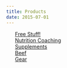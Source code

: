 ```yaml
---
title: Products
date: 2015-07-01
---
```


<style>
.expando {
  display: none;
}
.expando:target {
  display: block;
}
</style>

<ul style="list-style-type: none">
    <li>
        <a href="#freebies">Free Stuff!</a>
    </li>
    <li>
        <a href="#services">Nutrition Coaching</a>
    </li>
    <li>
        <a href="#supplements">Supplements</a>
    </li>
    <li>
        <a href="#beef">Beef</a>
    </li>
    <li>
        <a href="#gear">Gear</a>
    </li>
</ul>

<!-- Hidden Sections -->

<div class="expando" id="freebies">
    <h3>Freebies</h3>
    <ul style="list-style-type: none">
      <!--
      <li>
          <img src="{{ site.baseurl }}/images/icon_instagram.webp" style="float: right; margin-left: 1%; width: 15%; height: auto">
          <strong>Community</strong>
          <br>
          Developing a community for support and social health is a foundational part of Kombat Kitchen. We have a group chat on Instagram that allows for easy sharing progress and motivational pictures as well as to interact with other people and as questions freely.
          <br>
          There are also several other benefits to participating in the group chat:
          <ul>
            <li>Early and exclusive access to YouTube and Podcast content</li>
            <li>Priority responses to Q&As</li>
            <li>Priority notification of new products, services, and discount codes</li>
          </ul>
          If interested:
          <br>
          <br>
          <a class="btn" href="https://instagram.com/savagezen">Message me on Instagram</a>
          <br>
          <hr>
      </li>
      -->
      <li>
        <img src="{{ site.baseurl }}/images/icon_castbox.webp" style="float: right; margin-left: 1%; width: 30%; height: auto">
        <strong>Kombat Kitchen Podcast</strong>
        <br>
        The Kombat Kitchen Podcast features informative "mini-pods" in the realm of animal-based nutrition and combat sports as well as full length interviews with radical and influential people I've encountered (ranging from mental health professionals to other  nutrition enthusiasts to high performance athletes). 
        <br>
        <br>
        Listen On:<br><br>
        <a class="btn" href="https://spoti.fi/2RKZ8AC">Spotify</a> <a class="btn" a href="https://bit.ly/3cA11tz">Google Podcasts</a> <a title="Limited episode availability" class="btn" href="https://bit.ly/2G23sIZ">CastBox</a> <a class="btn" href="https://bit.ly/32vBZrw">YouTube</a>
        <br>
        <hr>
      </li>
      <li>
          <img src="{{ site.baseurl }}/images/cover_youth.webp" style="width: 15%; height: auto; float: right; margin-left: 1%">
          <strong>30 Day Challenge:  Youth / Parent</strong>
          <br>
          Nutrition, fitness, mental health, and community all wrapped in one for children of all ages. These programs are age specific (8 and under, 9 - 14 years old, and 15+ years old). Parental participation is required and each program is an excellent starting point for adults as well!
          <br>
          <br>
          <a class="btn" href="https://docs.google.com/document/d/1sd2nnWdQCKCc66bG1GoKjWA9kHngXTLKJ8bCrnG7dtA/edit?usp=sharing">View</a>
          <br>
          <hr>
      </li>
      <li>
          <img src="{{ site.baseurl }}/images/cover_white.webp" style="width: 15%; height: auto; float: right; margin-left: 1%">
          <strong>30 Day Challenge:  White Belt Level</strong>
          <br>
          The introduction, the original, the foundational 30 day challenge to improving your health. Research backed, evidence based e-book complete with nutrition and lifestyle recommendations to support metabolic, social, mental, and physical health.
          <br>
          <br>
          <a class="btn" href="https://docs.google.com/document/d/1rwU6oyvDzk_ICVtzExTlSZmlxq_feasBF9Z4AVinUUw/edit?usp=sharing">View</a>
          <br>
          <hr>
      </li>
      <li>
          <img src="{{ site.baseurl }}/images/cover_blue.webp" style="width: 15%; height: auto; float: right; margin-left: 1%">
          <strong>30 Day Challenge:  Blue Belt Level</strong>
          <br>
          Continuing where the White Belt program leaves off, we further our education towards improved health and performance by focusing on protein, water, and Vitamin D for the next 30 days.
          <br>
          <br>
          <a class="btn" href="https://docs.google.com/document/d/1_nduWXNqr5tbXSJgN9cYa6Og-PcE9JM3aiidwTLyy2o/edit?usp=sharing">View</a>
          <br>
          <hr>
      </li>
      <li>
          <img src="{{ site.baseurl }}/images/cover_purple.webp" style="width: 15%; height: auto; float: right; margin-left: 1%">
          <strong>30 Day Challenge:  Purple Belt Level</strong>
          <br>
          In this installment of the Kombat Kitchen we focus on further increasing protein intake, exclusive benefits of animal protein, pros and cons of dairy, general physical preparedness, sport specific training, beef liver, mindfulness, and gratitude. At 24 pages and 140 references, this is the most comprehensive volume in the series yet!
          <br>
          <br>
          <a class="btn" href="https://docs.google.com/document/d/1xc_yCmlJi0rAbMSN-IP4JThtys9UVW2y5653V68Jg9o/edit?usp=sharing">View</a>
          <br>
          <hr>
      </li>
      <li>
          <img src="{{ site.baseurl }}/images/cover_carnivorekickstart.webp" style="width: 15%; height: auto; float: right; margin-left: 1%">
          <strong>Carnivore Kickstart:  A Resource Guide</strong>
          <br>
          <i>Curious about a carnivore(ish) or meat-based diet?  This resource guide will answer basic questions and point you in the right direction including:  who to follow on social media, websites and information resources, as well as 30-day and other challenge guides.</i>
          <br>
          <br>
          <a class="btn" href="https://docs.google.com/document/d/1tDuv_yazW-gmbkTh99mGFC0fQxcT-BZIhXB8x8YQHOU/edit?usp=sharing">View</a>
          <br>
          <hr>
      </li>
    </ul>
</div>

<div class="expando" id="services">
    <ul style="list-style-type: none">
        <li>
            <strong>Nutrition Coaching</strong>
            <br>
            <br>
            One-on-one individual nutrition coaching that is goal agnostic.  I can help you get active no matter what shape you're in, take your athletic performance to the next level, lose fat with out feeling deprived so that you can crush anxiety and stress, achieve new levels of vitality and training, ditch the magazine workouts and crash diets for good, and feel like food is your friend not the enemy.
            <br>
            <code>$20 / 30 minutes</code> via video chat or in-person.  Schedule regular appointments or ala-carte as needed!
            <br>
            <br>
            <a class="btn" href="https://square.site/book/L3P6Z8QPJYRTQ/kombat-kitchen">Book Now</a>
            <hr>
        </li>
        <li>
            <strong>Single Email / Text Consultation</strong>
            <br>
            <br>
            Got a question about lab work, conflicting research, a nagging minor issue, or just looking for a balanced meal plan?  Send me an email with your questions and I'll reply with a detailed, evidence-based response including all referenced materials and guidance to provide a thorough understanding of the topic at hand.
            <br>
            <code>$10 each</code>  Please send inquiries to <a href="mailto:austin.haedicke@gmail.com">austin.haedicke@gmail.com</a>.
            <br>
            <br>
            <a class="btn" href="https://square.site/book/L3P6Z8QPJYRTQ/kombat-kitchen">Book Now</a>
            <hr>
        </li>
        <li>
            <strong>Referral Program</strong>
            <br>
            <br>
            Got a success story, friend, family member, or significant other who would benefit from nutrition coaching?  If you are an active coaching client and want to refer someone to my services, just have them notify me that they were referred by your <code>first and last name (e.g. John Smith)</code>.  You'll both receive a one-time $10 coupon for any coaching service.  Enter the coupon <code>firstandlastname (e.g. johnsmith)</code> at checkout after booking a service.
            <br>
            <br>
            <a class="btn" href="https://square.site/book/L3P6Z8QPJYRTQ/kombat-kitchen">Book Now</a>
            <hr>
        </li>
    </ul>
</div>

<div class="expando" id="supplements">
    <h3>Supplements</h3>
    <ul style="list-style-type: none">
        <li>
            <strong>Heart & Soil Supplements</strong>
            <br>
            <img src="{{ site.baseurl}}/images/icon_heartandsoil5.webp" style="float: right; width: 40%; height: auto; margin-left: 1%">
            <br>
            Freeze dried beef organ supplements made from grass-fed, grass-finished, <a href="https://heartandsoil.co/pages/land-regeneration">regeneratively raised cattle</a> that provide <a href="https://heartandsoil.co/pages/nose-to-tail">nose-to-tail nutrition</a> on the go and on the run.  Beef organs provide a range of benefits from improving athletic performance and libido, to immune and digestive function, to joint health and mood.  <code>Save 10%</code> with the code <code>savagezen10</code>.
            <br>
            <br>
            <a class="btn" title="10% off code: savagezen10" href="https://heartandsoil.co">Shop Now</a>
            <hr>
        </li>
        <li>
            <strong>Native Natural Personal Care Products</strong>
            <br>
            <img src="{{ site.baseurl }}/images/icon_native.webp" style="float: right; width: 30%; height: auto; margin-left: 1%">
            <br>
            Native offers natural personal care products (toothpaste, deodorant, body wash) that are <a href="">free from harmful chemicals, smell great, and actually work</a>.  We all know some "natural" products deliver less than admirable results.  Not so with Native!  Get a <code>free mini-deodorant</code> with your order by using the link below.
            <br>
            <br>
            <a class="btn" title="FREE mini deodorant with your order" href="https://refer.nativecos.com/x/VDhq73">Shop Now</a>
            <hr>
        </li>
        <li>
            <strong>Redmond Real Salt (and Electrolytes)</strong>
            <br>
            <img src="{{ site.baseurl }}/images/icon_redmond.webp" style="float: right; width: 30%; height: auto; margin-left: 1%">
            <br>
            Redmond makes one of the purest American mined salts that has one of the <a href="">highest, most diverse trace mineral profiles</a>.  They also sell an <a href="">electrolyte supplement</a>s made with their great salt.  Get <code>15% off</code> with code <code>savaegzen</code>.
            <br>
            <br>
            <a class="btn" title="15% off code: savagezen" href="https://shop.redmond.life?afmc=savagezen">Shop Now</a>
            <hr>
        </li>
        <!--
        <li>
            <strong>Flyby Electrolytes</strong>
            <br>
            <img src="{{ site.baseurl }}/images/icon_flyby.webp" style="float: right; width: 30%; height: auto; margin-left: 1%">
            <br>
            Flyby offers a great tasting, all-natural electrolyte supplement that is about 3x as concentrated as commercial sport's drinks at about half the cost.  The powder mix contains no fillers and no extra "vitamins", just the electrolytes you want and need.  Best of all, it's low sodium, so you can add salt as your training or the weather demands.
            <br>
            <br>
            <a class="btn" title="save $25 using this link" href="https://www.flyby.co/?rfsn=4562479.acaf32">Shop Now</a>
            <hr>
        </li>
        -->
    </ul>
</div>

<div class="expando" id="beef">
    <h3>Beef</h3>
    <ul style="list-style-type: none">
        <li>
        <strong>Tru Beef</strong>
        <br>
        <img src="{{ site.baseurl}}/images/icon_trubeef.webp" style="float: right; width: 40%; height: auto; margin-left: 1%">
        <br>
        Tru Beef provides grass-fed, pasture-raised beef that is 100% USDA certified organic and utilizes sustainable, <a href="https://truorganicbeef.com/pages/trubeef-is-carbon-neutral">carbon-neutral</a> farming practices.  They are also part of the Global Animal Partnership.  <code>Save $25</code> using the link / button below.
        <br>
        <br>
        <a class="btn" title="save 10% with code: savagezen10" href="http://trubeeftruorganicb.refr.cc/austinh">Shop Now</a>
        </li>
    </ul>
</div>

<div class="expando" id="gear">
    <h3>Gear</h3>
    <ul style="list-style-type: none">
        <li>
            <strong>Submission Shark Apparel</strong>
            <br>
            <img src="{{ site.baseurl }}/images/icon_submissionshark.webp" style="float: right; width: 30%; height: auto; margin-left: 1%">
            <br>
            Get uniquely designed no-gi spats, rash guards, and t-shirts from a brand that supports and tells the stories of every day jiu jitsu practitioners.  They have also featured campaigns such as donating <code>$10 of every order towards combating domestic violence</code>.  Even better, you <code>save 10%</code> with the code <code>savagezen</code>.
            <br>
            <br>
            <a class="btn" title="10% off code: savagezen" href="https://submissionshark.com?sca_ref=417099.F7Jdvw3jHp">Show Now</a>
            <hr>
        </li>
        <li>
            <strong>Not Dead Yet Apparel</strong>
            <br>
            <img src="{{ site.baseurl }}/images/icon_ndya.webp" style="float: right; width: 30%; height: auto; margin-left: 1%">
            <br>
            Sadly, human trafficking is one of the fastest growing, most profitable businesses in the world.  Fortunately, there is something you can do about it and you can get some sweet fight gear while you're at it.  NDYA's <a href="">Freedom Fighter</a> line donates a percentage of profits to <a href="https://www.traffick911.com/">Traffic911</a>.  <code>Save 10%</code> with code <code>SAVAGEZEN</code>.
            <br>
            <br>
            <a class="btn" title="10% off code: SAVAGEZEN" href="https://notdeadyetapparel.com/collections/hoodies-and-raglans-2">Shop Now</a>
            <hr>
        </li>
    </ul>
</div>
